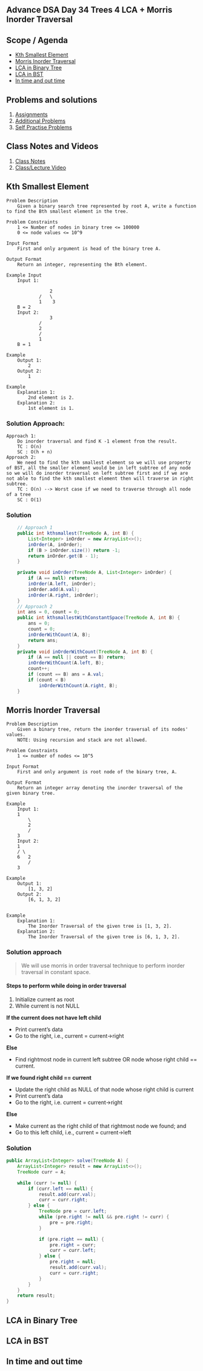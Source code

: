## Advance DSA Day 34 Trees 4 LCA + Morris Inorder Traversal

## Scope / Agenda
- [Kth Smallest Element](#kth-smallest-element)
- [Morris Inorder Traversal](#morris-inorder-traversal)
- [LCA in Binary Tree](#lca-in-binary-tree)
- [LCA in BST](#lca-in-bst)
- [In time and out time](#in-time-and-out-time)
 

## Problems and solutions

1. [Assignments](https://github.com/rajpiyush220/Algorithms/tree/master/problems/src/main/java/com/learning/scaler/advance/module3/tree4/assignment)
2. [Additional Problems](https://github.com/rajpiyush220/Algorithms/tree/master/problems/src/main/java/com/learning/scaler/advance/module3/tree4/additional)
3. [Self Practise Problems](https://github.com/rajpiyush220/Algorithms/blob/master/problems/src/main/java/com/learning/scaler/advance/module3/tree4/lecture)

## Class Notes and Videos

1. [Class Notes](https://github.com/rajpiyush220/Algorithms/blob/master/Notes/class_Notes/Advance%20DSA%20Notes/34.%20LCA%20and%20Moris%20InOrder%20Traversal.pdf)
2. [Class/Lecture Video](https://youtu.be/B-6XbM0cnYo)

## Kth Smallest Element
    Problem Description
        Given a binary search tree represented by root A, write a function to find the Bth smallest element in the tree.

    Problem Constraints
        1 <= Number of nodes in binary tree <= 100000
        0 <= node values <= 10^9

    Input Format
        First and only argument is head of the binary tree A.

    Output Format
        Return an integer, representing the Bth element.

    Example Input
        Input 1:

                    2
                /   \
                1    3
        B = 2
        Input 2:
                    3
                /
                2
                /
                1
        B = 1

    Example
        Output 1:
            2
        Output 2:
            1

    Example
        Explanation 1:
            2nd element is 2.
        Explanation 2:
            1st element is 1.
### Solution Approach:
    Approach 1:
        Do inorder traversal and find K -1 element from the result.
        TC : O(n)
        SC : O(h + n)
    Approach 2:
        We need to find the kth smallest element so we will use property of BST, all the smaller element would be in left subtree of any node so we will do inorder traversal on left subtree first and if we are not able to find the kth smallest element then will traverse in right subtree.
        TC : O(n) --> Worst case if we need to traverse through all node of a tree
        SC : O(1)
### Solution
```java
    // Approach 1
    public int kthsmallest(TreeNode A, int B) {
        List<Integer> inOrder = new ArrayList<>();
        inOrder(A, inOrder);
        if (B > inOrder.size()) return -1;
        return inOrder.get(B - 1);
    }

    private void inOrder(TreeNode A, List<Integer> inOrder) {
        if (A == null) return;
        inOrder(A.left, inOrder);
        inOrder.add(A.val);
        inOrder(A.right, inOrder);
    }
    // Approach 2
    int ans = 0, count = 0;
    public int kthsmallestWithConstantSpace(TreeNode A, int B) {
        ans = 0;
        count = 0;
        inOrderWithCount(A, B);
        return ans;
    }
    private void inOrderWithCount(TreeNode A, int B) {
        if (A == null || count == B) return;
        inOrderWithCount(A.left, B);
        count++;
        if (count == B) ans = A.val;
        if (count < B)
            inOrderWithCount(A.right, B);
    }
```
## Morris Inorder Traversal
    Problem Description
        Given a binary tree, return the inorder traversal of its nodes' values.
        NOTE: Using recursion and stack are not allowed.

    Problem Constraints
        1 <= number of nodes <= 10^5

    Input Format
        First and only argument is root node of the binary tree, A.

    Output Format
        Return an integer array denoting the inorder traversal of the given binary tree.

    Example
        Input 1:
        1
            \
            2
            /
        3
        Input 2:
        1
        / \
        6   2
            /
        3

    Example
        Output 1:
            [1, 3, 2]
        Output 2:
            [6, 1, 3, 2]


    Example
        Explanation 1:
            The Inorder Traversal of the given tree is [1, 3, 2].
        Explanation 2:
            The Inorder Traversal of the given tree is [6, 1, 3, 2].
### Solution approach
> We will use morris in order traversal technique to perform inorder traversal 
in constant space.
#### Steps to perform while doing in order traversal
1. Initialize current as root 
2. While current is not NULL

**If the current does not have left child**
* Print current’s data
* Go to the right, i.e., current = current->right

**Else**
* Find rightmost node in current left subtree OR
            node whose right child == current.

**If we found right child == current**
* Update the right child as NULL of that node whose right child is current
* Print current’s data
* Go to the right, i.e. current = current->right

**Else**
* Make current as the right child of that rightmost 
node we found; and 
* Go to this left child, i.e., current = current->left
### Solution
```java
public ArrayList<Integer> solve(TreeNode A) {
    ArrayList<Integer> result = new ArrayList<>();
    TreeNode curr = A;

    while (curr != null) {
        if (curr.left == null) {
            result.add(curr.val);
            curr = curr.right;
        } else {
            TreeNode pre = curr.left;
            while (pre.right != null && pre.right != curr) {
                pre = pre.right;
            }

            if (pre.right == null) {
                pre.right = curr;
                curr = curr.left;
            } else {
                pre.right = null;
                result.add(curr.val);
                curr = curr.right;
            }
        }
    }
    return result;
}
```
## LCA in Binary Tree
## LCA in BST
## In time and out time
